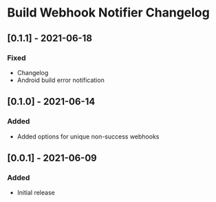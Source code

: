 # Build Webhook Notifier Changelog

## [0.1.1] - 2021-06-18
### Fixed
- Changelog
- Android build error notification

## [0.1.0] - 2021-06-14
### Added
- Added options for unique non-success webhooks

## [0.0.1] - 2021-06-09
### Added
- Initial release
